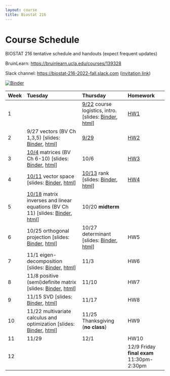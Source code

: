```yaml
---
layout: course
title: Biostat 216
---
```


# Course Schedule

BIOSTAT 216 tentative schedule and handouts (expect frequent updates)

BruinLearn: <https://bruinlearn.ucla.edu/courses/139328>

Slack channel: <https://biostat-216-2022-fall.slack.com> ([invitation link](https://join.slack.com/t/ucla-7hk2613/shared_invite/zt-1eei7cag3-K8jmJ9mdlaIqKyhQUJc9_w))

[![Binder](https://mybinder.org/badge_logo.svg)](https://mybinder.org/v2/gh/ucla-biostat-216/2022fall.git/main)

| Week | Tuesday | Thursday | Homework |
|:-----------|:------------|:------------|:------------|
| 1 | | [9/22](https://ucla-biostat-216.github.io/2022fall/biostat216fall2022/2022/09/22/week1.html) course logistics, intro. \[slides: [Binder](https://mybinder.org/v2/gh/ucla-biostat-216/2022fall.git/main?filepath=slides%2F01-intro%2F01-intro.ipynb), [html](https://ucla-biostat-216.github.io/2022fall/slides/01-intro/01-intro.html)\] | [HW1](https://ucla-biostat-216.github.io/2022fall/hw/hw1/hw1.html) |    
| 2 | 9/27 vectors (BV Ch 1,3,5) \[slides: [Binder](https://mybinder.org/v2/gh/ucla-biostat-216/2022fall.git/main?filepath=slides%2F02-vector%2F02-vector.ipynb), [html](https://ucla-biostat-216.github.io/2022fall/slides/02-vector/02-vector.html)\] | [9/29](https://ucla-biostat-216.github.io/2022fall/biostat216fall2022/2022/09/29/week2-day2.html) | [HW2](https://ucla-biostat-216.github.io/2022fall/hw/hw2/hw2.html) |  
| 3 | [10/4](https://ucla-biostat-216.github.io/2022fall/biostat216fall2022/2022/10/04/week3-day1.html) matrices (BV Ch 6-10) \[slides: [Binder](https://mybinder.org/v2/gh/ucla-biostat-216/2022fall.git/main?filepath=slides%2F03-matrix%2F03-matrix.ipynb), [html](https://ucla-biostat-216.github.io/2022fall/slides/03-matrix/03-matrix.html)\] | 10/6 | [HW3](https://ucla-biostat-216.github.io/2022fall/hw/hw3/hw3.html)  |  
| 4 | [10/11](https://ucla-biostat-216.github.io/2022fall/biostat216fall2022/2022/10/11/week4-day1.html) vector space \[slides: [Binder](https://mybinder.org/v2/gh/ucla-biostat-216/2022fall.git/main?filepath=slides%2F04-vecsp%2F04-vecsp.ipynb), [html](https://ucla-biostat-216.github.io/2022fall/slides/04-vecsp/04-vecsp.html)\] | [10/13](https://ucla-biostat-216.github.io/2022fall/biostat216fall2022/2022/10/13/week4-day2.html) rank \[slides: [Binder](https://mybinder.org/v2/gh/ucla-biostat-216/2022fall.git/main?filepath=slides%2F05-rank%2F05-rank.ipynb), [html](https://ucla-biostat-216.github.io/2022fall/slides/05-rank/05-rank.html)\] | [HW4](https://ucla-biostat-216.github.io/2022fall/hw/hw4/hw4.html) |  
| 5 | [10/18](https://ucla-biostat-216.github.io/2022fall/biostat216fall2022/2022/10/18/week5-day1.html) matrix inverses and linear equations (BV Ch 11) \[slides: [Binder](https://mybinder.org/v2/gh/ucla-biostat-216/2022fall.git/main?filepath=slides%2F06-matinv%2F06-matinv.ipynb), [html](https://ucla-biostat-216.github.io/2022fall/slides/06-matinv/06-matinv.html)\] | 10/20 **midterm** | |  
| 6 | 10/25 orthogonal projection \[slides: [Binder](https://mybinder.org/v2/gh/ucla-biostat-216/2022fall.git/main?filepath=slides%2F08-orthproj%2F08-orthproj.ipynb), [html](https://ucla-biostat-216.github.io/2022fall/slides/08-orthproj/08-orthproj.html)\] | 10/27 determinant \[slides: [Binder](https://mybinder.org/v2/gh/ucla-biostat-216/2022fall.git/main?filepath=slides%2F09-det%2F09-det.ipynb), [html](https://ucla-biostat-216.github.io/2022fall/slides/09-det/09-det.html)\] | HW5 |     
| 7 | 11/1 eigen-decomposition \[slides: [Binder](https://mybinder.org/v2/gh/ucla-biostat-216/2022fall.git/main?filepath=slides%2F10-eig%2F10-eig.ipynb), [html](https://ucla-biostat-216.github.io/2022fall/slides/10-eig/10-eig.html)\]  | 11/3  | HW6 |  
| 8 | 11/8 positive (semi)definite matrix \[slides: [Binder](https://mybinder.org/v2/gh/ucla-biostat-216/2022fall.git/main?filepath=slides%2F11-pd%2F11-pd.ipynb), [html](https://ucla-biostat-216.github.io/2022fall/slides/11-pd/11-pd.html)\] | 11/10 | HW7 |   
| 9 | 11/15 SVD \[slides: [Binder](https://mybinder.org/v2/gh/ucla-biostat-216/2022fall.git/main?filepath=slides%2F12-svd%2F12-svd.ipynb), [html](https://ucla-biostat-216.github.io/2022fall/slides/12-svd/12-svd.html)\] | 11/17 | HW8 |   
| 10 | 11/22 multivariate calculus and optimization \[slides: [Binder](https://mybinder.org/v2/gh/ucla-biostat-216/2022fall.git/main?filepath=slides%2F13-optim%2F13-optim.ipynb), [html](https://ucla-biostat-216.github.io/2022fall/slides/13-optim/13-optim.html)\] | 11/25 Thanksgiving (**no class**) | HW9 |  
| 11 | 11/29  | 12/1 | HW10 |   
| 12 | | | 12/9 Friday **final exam** 11:30pm-2:30pm |   
